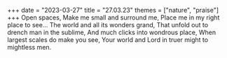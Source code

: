 +++
date = "2023-03-27"
title = "27.03.23"
themes = ["nature", "praise"]
+++
Open spaces,
Make me small and surround me,
Place me in my right place to see...
The world and all its wonders grand,
That unfold out to drench man in the sublime,
And much clicks into wondrous place,
When largest scales do make you see,
Your world and Lord in truer might to mightless men.
